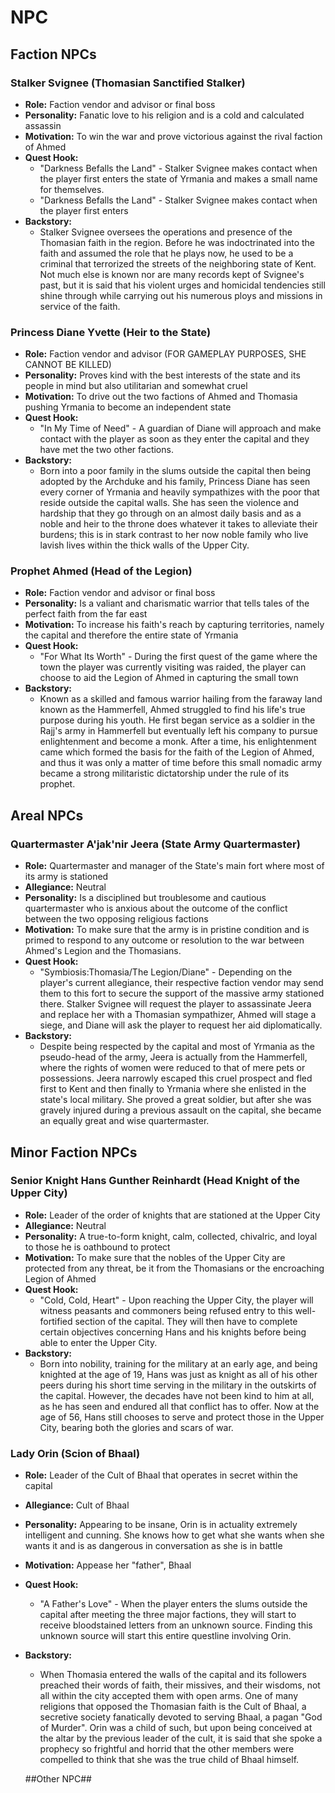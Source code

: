 # NPC

## Faction NPCs

### **Stalker Svignee (Thomasian Sanctified Stalker)**
- **Role:** Faction vendor and advisor or final boss
- **Personality:** Fanatic love to his religion and is a cold and calculated assassin
- **Motivation:** To win the war and prove victorious against the rival faction of Ahmed
- **Quest Hook:**  
  - "Darkness Befalls the Land" - Stalker Svignee makes contact when the player first enters the state of Yrmania and makes a small name for themselves.
  - "Darkness Befalls the Land" - Stalker Svignee makes contact when the player first enters
- **Backstory:**
  - Stalker Svignee oversees the operations and presence of the Thomasian faith in the region. Before he was indoctrinated into the faith and assumed the role that he plays now, he used to be a criminal that terrorized the streets of the neighboring state of Kent. Not much else is known nor are many records kept of Svignee's past, but it is said that his violent urges and homicidal tendencies still shine through while carrying out his numerous ploys and missions in service of the faith.

### **Princess Diane Yvette (Heir to the State)**
- **Role:** Faction vendor and advisor (FOR GAMEPLAY PURPOSES, SHE CANNOT BE KILLED)
- **Personality:** Proves kind with the best interests of the state and its people in mind but also utilitarian and somewhat cruel
- **Motivation:** To drive out the two factions of Ahmed and Thomasia pushing Yrmania to become an independent state
- **Quest Hook:**  
  - "In My Time of Need" - A guardian of Diane will approach and make contact with the player as soon as they enter the capital and they have met the two other factions.
- **Backstory:**
  - Born into a poor family in the slums outside the capital then being adopted by the Archduke and his family, Princess Diane has seen every corner of Yrmania and heavily sympathizes with the poor that reside outside the capital walls. She has seen the violence and hardship that they go through on an almost daily basis and as a noble and heir to the throne does whatever it takes to alleviate their burdens; this is in stark contrast to her now noble family who live lavish lives within the thick walls of the Upper City. 

### **Prophet Ahmed (Head of the Legion)**
- **Role:** Faction vendor and advisor or final boss
- **Personality:** Is a valiant and charismatic warrior that tells tales of the perfect faith from the far east
- **Motivation:** To increase his faith's reach by capturing territories, namely the capital and therefore the entire state of Yrmania
- **Quest Hook:**  
  - "For What Its Worth" - During the first quest of the game where the town the player was currently visiting was raided, the player can choose to aid the Legion of Ahmed in capturing the small town
- **Backstory:**
  - Known as a skilled and famous warrior hailing from the faraway land known as the Hammerfell, Ahmed struggled to find his life's true purpose during his youth. He first began service as a soldier in the Rajj's army in Hammerfell but eventually left his company to pursue enlightenment and become a monk. After a time, his enlightenment came which formed the basis for the faith of the Legion of Ahmed, and thus it was only a matter of time before this small nomadic army became a strong militaristic dictatorship under the rule of its prophet.

## Areal NPCs

### **Quartermaster A'jak'nir Jeera (State Army Quartermaster)**
- **Role:** Quartermaster and manager of the State's main fort where most of its army is stationed
- **Allegiance:** Neutral
- **Personality:** Is a disciplined but troublesome and cautious quartermaster who is anxious about the outcome of the conflict between the two opposing religious factions
- **Motivation:** To make sure that the army is in pristine condition and is primed to respond to any outcome or resolution to the war between Ahmed's Legion and the Thomasians.
- **Quest Hook:**  
  - "Symbiosis:Thomasia/The Legion/Diane" - Depending on the player's current allegiance, their respective faction vendor may send them to this fort to secure the support of the massive army stationed there. Stalker Svignee will request the player to assassinate Jeera and replace her with a Thomasian sympathizer, Ahmed will stage a siege, and Diane will ask the player to request her aid diplomatically.
- **Backstory:**
  - Despite being respected by the capital and most of Yrmania as the pseudo-head of the army, Jeera is actually from the Hammerfell, where the rights of women were reduced to that of mere pets or possessions. Jeera narrowly escaped this cruel prospect and fled first to Kent and then finally to Yrmania where she enlisted in the state's local military. She proved a great soldier, but after she was gravely injured during a previous assault on the capital, she became an equally great and wise quartermaster.

## Minor Faction NPCs

### **Senior Knight Hans Gunther Reinhardt (Head Knight of the Upper City)**
- **Role:** Leader of the order of knights that are stationed at the Upper City
- **Allegiance:** Neutral
- **Personality:** A true-to-form knight, calm, collected, chivalric, and loyal to those he is oathbound to protect
- **Motivation:** To make sure that the nobles of the Upper City are protected from any threat, be it from the Thomasians or the encroaching Legion of Ahmed 
- **Quest Hook:**  
  - "Cold, Cold, Heart" - Upon reaching the Upper City, the player will witness peasants and commoners being refused entry to this well-fortified section of the capital. They will then have to complete certain objectives concerning Hans and his knights before being able to enter the Upper City.
- **Backstory:**
  - Born into nobility, training for the military at an early age, and being knighted at the age of 19, Hans was just as knight as all of his other peers during his short time serving in the military in the outskirts of the capital. However, the decades have not been kind to him at all, as he has seen and endured all that conflict has to offer. Now at the age of 56, Hans still chooses to serve and protect those in the Upper City, bearing both the glories and scars of war.

### **Lady Orin (Scion of Bhaal)**
- **Role:** Leader of the Cult of Bhaal that operates in secret within the capital
- **Allegiance:** Cult of Bhaal
- **Personality:** Appearing to be insane, Orin is in actuality extremely intelligent and cunning. She knows how to get what she wants when she wants it and is as dangerous in conversation as she is in battle
- **Motivation:** Appease her "father", Bhaal
- **Quest Hook:**  
  - "A Father's Love" - When the player enters the slums outside the capital after meeting the three major factions, they will start to receive bloodstained letters from an unknown source. Finding this unknown source will start this entire questline involving Orin.
- **Backstory:**
  - When Thomasia entered the walls of the capital and its followers preached their words of faith, their missives, and their wisdoms, not all within the city accepted them with open arms. One of many religions that opposed the Thomasian faith is the Cult of Bhaal, a secretive society fanatically devoted to serving Bhaal, a pagan "God of Murder". Orin was a child of such, but upon being conceived at the altar by the previous leader of the cult, it is said that she spoke a prophecy so frightful and horrid that the other members were compelled to think that she was the true child of Bhaal himself.

  ##Other NPC##